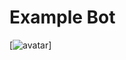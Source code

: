# Example Bot
[![avatar](https://cdn.discordapp.com/attachments/762934274277244951/763699012184047656/images.jpeg-1.jpg)]
